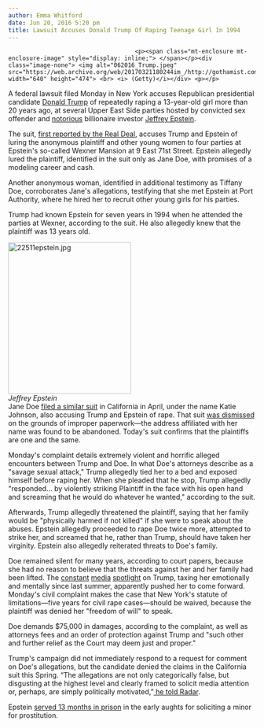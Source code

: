 ```yaml
---
author: Emma Whitford
date: Jun 20, 2016 5:20 pm
title: Lawsuit Accuses Donald Trump Of Raping Teenage Girl In 1994 
---
```


	
										<p><span class="mt-enclosure mt-enclosure-image" style="display: inline;"> </span></p><div class="image-none"> <img alt="062016_Trump.jpeg" src="https://web.archive.org/web/20170321180244im_/http://gothamist.com/attachments/nyc_ewhitford/062016_Trump.jpeg" width="640" height="474"> <br> <i> (Getty)</i></div> <p></p>

<p>A federal lawsuit filed Monday in New York accuses Republican presidential candidate <a href="https://web.archive.org/web/20170321180244/http://gothamist.com/tags/donaldtrump">Donald Trump</a> of repeatedly raping a 13-year-old girl more than 20 years ago, at several Upper East Side parties hosted by convicted sex offender and <a href="https://web.archive.org/web/20170321180244/http://gothamist.com/2011/03/07/billionaires_ex-massuse_bill_k.php">notorious</a> billionaire investor <a href="https://web.archive.org/web/20170321180244/http://gothamist.com/2011/02/25/billionaire_sex_offender_clarifies.php">Jeffrey Epstein</a>. </p>

<p>The suit, <a href="https://web.archive.org/web/20170321180244/http://therealdeal.com/2016/06/20/jane-doe-files-civil-rape-complaint-against-donald-trump-in-ny-court/">first reported by the Real Deal</a>, accuses Trump and Epstein of luring the anonymous plaintiff and other young women to four parties at Epstein&apos;s so-called Wexner Mansion at 9 East 71st Street. Epstein allegedly lured the plaintiff, identified in the suit only as Jane Doe, with promises of a modeling career and cash. </p>

<p>Another anonymous woman, identified in additional testimony as Tiffany Doe, corroborates Jane&apos;s allegations, testifying that she met Epstein at Port Authority, where he hired her to recruit other young girls for his parties. </p>

<p>Trump had known Epstein for seven years in 1994 when he attended the parties at Wexner, according to the suit. He also allegedly knew that the plaintiff was 13 years old. </p>

<p><span class="mt-enclosure mt-enclosure-image" style="display: inline;"> </span></p><div class="image-right"> <img alt="22511epstein.jpg" src="https://web.archive.org/web/20170321180244im_/http://gothamist.com/attachments/nyc_ewhitford/22511epstein.jpg" width="250" height="308"> <br> <i style=" width:250px; ;display:block"> Jeffrey Epstein </i></div> Jane Doe <a href="https://web.archive.org/web/20170321180244/http://heavy.com/news/2016/04/donald-trump-jeffrey-epstein-katie-johnson-lawsuit-accused-rape-teen-girl-sex-slave-documents-pdf/">filed a similar suit</a> in California in April, under the name Katie Johnson, also accusing Trump and Epstein of rape. That suit <a href="https://web.archive.org/web/20170321180244/http://radaronline.com/celebrity-news/donald-trump-rape-lawsuit-dismissed/">was dismissed</a> on the grounds of improper paperwork&#x2014;the address affiliated with her name was found to be abandoned. Today&apos;s suit confirms that the plaintiffs are one and the same. <p></p>

<p>Monday&apos;s complaint details extremely violent and horrific alleged encounters between Trump and Doe. In what Doe&apos;s attorneys describe as a &quot;savage sexual attack,&quot; Trump allegedly tied her to a bed and exposed himself before raping her. When she pleaded that he stop, Trump allegedly &quot;responded... by violently striking Plaintiff in the face with his open hand and screaming that he would do whatever he wanted,&quot; according to the suit. </p>

<p>Afterwards, Trump allegedly threatened the plaintiff, saying that her family would be &quot;physically harmed if not killed&quot; if she were to speak about the abuses. Epstein allegedly proceeded to rape Doe twice more, attempted to strike her, and screamed that he, rather than Trump, should have taken her virginity. Epstein also allegedly reiterated threats to Doe&apos;s family. </p>

<p>Doe remained silent for many years, according to court papers, because she had no reason to believe that the threats against her and her family had been lifted. The <a href="https://web.archive.org/web/20170321180244/http://gothamist.com/2016/06/13/trump_screws_nyc.php">constant</a> <a href="https://web.archive.org/web/20170321180244/http://gothamist.com/2016/06/13/toilet_fire_still_burning.php">media</a> <a href="https://web.archive.org/web/20170321180244/http://gothamist.com/2016/06/01/trump_atrium_not_good.php">spotlight</a> on Trump, taxing her emotionally and mentally since last summer, apparently pushed her to come forward. Monday&apos;s civil complaint makes the case that New York&apos;s statute of limitations&#x2014;five years for civil rape cases&#x2014;should be waived, because the plaintiff was denied her &quot;freedom of will&quot; to speak. </p>

<p>Doe demands $75,000 in damages, according to the complaint, as well as attorneys fees and an order of protection against Trump and &quot;such other and further relief as the Court may deem just and proper.&quot; </p>

<p>Trump&apos;s campaign did not immediately respond to a request for comment on Doe&apos;s allegations, but the candidate denied the claims in the California suit this Spring. &#x201C;The allegations are not only categorically false, but disgusting at the highest level and clearly framed to solicit media attention or, perhaps, are simply politically motivated,&#x201D;<a href="https://web.archive.org/web/20170321180244/http://radaronline.com/celebrity-news/donald-trump-rape-lawsuit-dismissed/"> he told Radar</a>. </p>

<p>Epstein <a href="https://web.archive.org/web/20170321180244/http://gothamist.com/2011/02/25/billionaire_sex_offender_clarifies.php">served 13 months in prison</a> in the early aughts for soliciting a minor for prostitution. </p>					
										
									
				